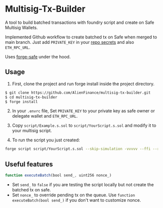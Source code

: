 # Multisig-Tx-Builder

A tool to build batched transactions with foundry script and create on Safe Multisig Wallets.

Implemented Github workflow to create batched tx on Safe when merged to main branch. Just add `PRIVATE_KEY` in your [repo secrets](https://docs.github.com/en/actions/security-guides/using-secrets-in-github-actions#creating-secrets-for-a-repository) and also `ETH_RPC_URL`.

Uses [forge-safe](https://github.com/ind-igo/forge-safe) under the hood.



## Usage

1. First, clone the project and run forge install inside the project directory.


  ```bash
  $ git clone https://github.com/AlienFinance/multisig-tx-builder.git
  $ cd multisig-tx-builder
  $ forge install
  ```

2. In your `.envrc` file, Set `PRIVATE_KEY` to your private key as safe owner or delegate wallet and `ETH_RPC_URL`.

3. Copy `script/Example.s.sol` to `script/YourScript.s.sol` and modify it to your multisig script.

4. To run the script you just created:

```bash
forge script script/YourScript.s.sol --skip-simulation -vvvvv --ffi --rpc-url $ETH_RPC_URL
```

## Useful features

```js
function executeBatch(bool send_, uint256 nonce_)
```
- Set `send_` to `false` if you are testing the script locally but not create the batched tx on safe.
- Set `nonce_` to override pending tx on the queue. Use `function executeBatch(bool send_)` if you don't want to customize nonce.
